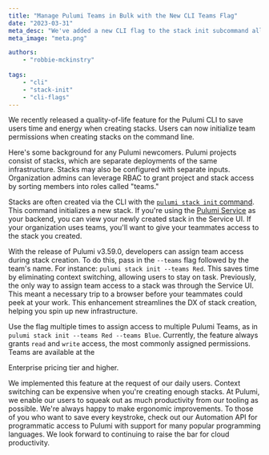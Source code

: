 ```yaml
---
title: "Manage Pulumi Teams in Bulk with the New CLI Teams Flag"
date: "2023-03-31"
meta_desc: "We've added a new CLI flag to the stack init subcommand allowing users to grant team access to newly created stacks."
meta_image: "meta.png"

authors:
    - "robbie-mckinstry"
        
tags:
    - "cli"
    - "stack-init"
    - "cli-flags"
---
```


We recently released a quality-of-life feature for the Pulumi CLI to save users time and energy when creating stacks. Users can now initialize team permissions when creating stacks on the command line.

<!--more-->

Here's some background for any Pulumi newcomers. Pulumi projects
consist of stacks, which are separate deployments of the same infrastructure. Stacks may
also be configured with separate inputs. Organization admins can leverage RBAC
to grant project and stack access by sorting members into roles called "teams."

Stacks are often created via the CLI with the [`pulumi stack init` command](https://www.pulumi.com/docs/reference/cli/pulumi_stack_init/#options).
This command initializes a new stack. If you're using the
[Pulumi Service](https://www.pulumi.com/docs/intro/concepts/state/#pulumi-service-backend) as your backend, you can view your newly created stack in the Service UI. If your
organization uses teams, you'll want to give your teammates access to the stack
you created.

With the release of Pulumi v3.59.0, developers can assign team access during stack creation. To do this,
pass in the `--teams` flag followed by the team's name. For instance:
`pulumi stack init --teams Red`. This saves time by eliminating context switching,
allowing users to stay on task. Previously, the only way to assign team access to
a stack was through the Service UI. This meant a necessary trip to a browser
before your teammates could peek at your work. This enhancement streamlines the
DX of stack creation, helping you spin up new infrastructure.

Use the flag multiple times to assign access to multiple Pulumi Teams, as in
`pulumi stack init --teams Red --teams Blue`. Currently, the feature always grants
`read` and `write` access, the most commonly assigned permissions. Teams are available at the

Enterprise pricing tier and higher.

We implemented this feature at the request of our daily users.
Context switching can be expensive when you're creating enough stacks.
At Pulumi, we enable our users to squeak out as much productivity from our tooling
as possible. We're always happy to make ergonomic improvements. To those of you
who want to save every keystroke, check out our Automation API for programmatic
access to Pulumi with support for many popular programming languages. We look
forward to continuing to raise the bar for cloud productivity.
